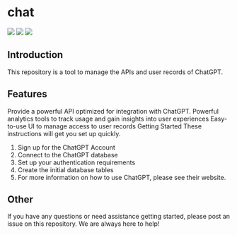 # chat

![](https://img.shields.io/github/license/chaofanx/chat) ![](https://img.shields.io/github/stars/chaofanx/chat?style=social) ![](https://img.shields.io/github/forks/chaofanx/chat?style=social)

## Introduction
This repository is a tool to manage the APIs and user records of ChatGPT.

## Features
Provide a powerful API optimized for integration with ChatGPT.
Powerful analytics tools to track usage and gain insights into user experiences
Easy-to-use UI to manage access to user records
Getting Started
These instructions will get you set up quickly.

1. Sign up for the ChatGPT Account
2. Connect to the ChatGPT database
3. Set up your authentication requirements
4. Create the initial database tables
5. For more information on how to use ChatGPT, please see their website.

## Other
If you have any questions or need assistance getting started, please post an issue on this repository.
We are always here to help!
